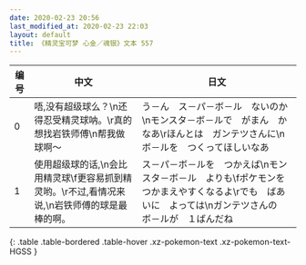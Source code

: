 ```yaml
---
date: 2020-02-23 20:56
last_modified_at: 2020-02-23 22:03
layout: default
title: 《精灵宝可梦 心金／魂银》文本 557
---
```

| 编号 | 中文 | 日文 |
| ---- | ---- | ---- |
| 0 | 唔,没有超级球么？\n还得忍受精灵球呐。\r真的想找岩铁师傅\n帮我做球啊～ | う－ん　ス－パ－ボ－ル　ないのか\nモンスタ－ボ－ルで　がまん　かなあ\rほんとは　ガンテツさんに\nボ－ルを　つくってほしいなあ |
| 1 | 使用超级球的话,\n会比用精灵球\f更容易抓到精灵哟。\r不过,看情况来说,\n岩铁师傅的球是最棒的啊。 | ス－パ－ボ－ルを　つかえば\nモンスタ－ボ－ル　よりも\fポケモンを　つかまえやすくなるよ\rでも　ばあいに　よっては\nガンテツさんの　ボ－ルが　１ばんだね |
{: .table .table-bordered .table-hover .xz-pokemon-text .xz-pokemon-text-HGSS }